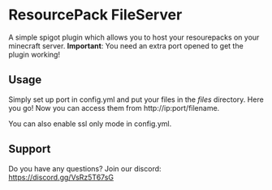 # ResourcePack FileServer

A simple spigot plugin which allows you to host your resourepacks on your minecraft server.
**Important**: You need an extra port opened to get the plugin working!

## Usage
Simply set up port in config.yml and put your files in the *files* directory. 
Here you go! Now you can access them from http://ip:port/filename.

You can also enable ssl only mode in config.yml.

## Support
Do you have any questions? Join our discord: https://discord.gg/VsRz5T67sG
